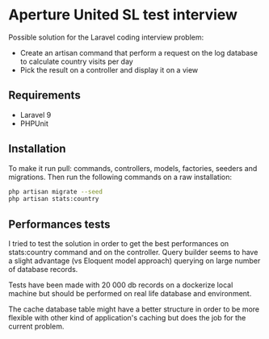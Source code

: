 # Aperture United SL test interview

Possible solution for the Laravel coding interview problem:
- Create an artisan command that perform a request on the log database to calculate country visits per day
- Pick the result on a controller and display it on a view

## Requirements
- Laravel 9
- PHPUnit

## Installation
To make it run pull: commands, controllers, models, factories, seeders and migrations.
Then run the following commands on a raw installation:

```bash
php artisan migrate --seed
php artisan stats:country
```

## Performances tests
I tried to test the solution in order to get the best performances on stats:country command and on the controller. Query builder seems to have a slight advantage (vs Eloquent model approach) querying on large number of database records.

Tests have been made with 20 000 db records on a dockerize local machine but should be performed on real life database and environment.

The cache database table might have a better structure in order to be more flexible with other kind of application's caching but does the job for the current problem.
